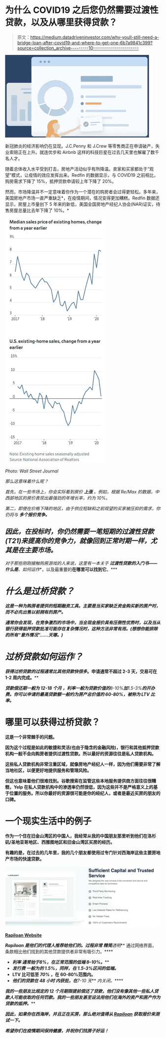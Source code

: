 # 为什么 COVID19 之后您仍然需要过渡性贷款，以及从哪里获得贷款？

> 原文：<https://medium.datadriveninvestor.com/why-youll-still-need-a-bridge-loan-after-covid19-and-where-to-get-one-6b7a9841c399?source=collection_archive---------10----------------------->

![](img/e4d1e6dff5e9c45c74b44f7f36abe3e8.png)

新冠肺炎的经济影响仍在显现。J.C.Penny 和 J.Crew 等零售商正在申请破产，失业索赔正在上升。就连优步和 Airbnb 这样的科技巨星在过去几天里也解雇了数千名人才。

随着总体收入水平受到打击，房地产活动似乎有所降温。卖家和买家都处于“观望”模式，让疫情的效应发挥出来。Redfin 的数据显示，与 COVID19 之前相比，购房需求下降了 15%，抵押贷款申请较上年下降了 20%。

然而，市场降温并不一定意味着你作为一个潜在的购房者会过得更轻松。多年来，美国房地产市场一直严重缺乏*，在疫情期间，情况变得更加糟糕。Redfin 数据还显示，房屋上市量创下 5 年来的新低，美国全国房地产经纪人协会(NAR)证实，待售房屋总量比去年下降了 10%。*

*![](img/46fb404d0cbf925a0919349777d7d8c7.png)*

*Photo: Wall Street Journal*

*那么这意味着什么呢？*

*首先，在一些市场上，你会实际看到房价 ***上涨*** 。例如，根据 Re/Max 的数据，中西部地区的房价表现出最强劲的年增长率，约为 10%。*

*第二，即使在价格下降的地区，由于供应短缺和之前观望的买家被压抑的需求，你仍将与 ***多个报价竞争。****

## *因此，在投标时，你仍然需要一笔短期的过渡性贷款(T21)来提高你的竞争力，就像回到正常时期一样，尤其是在主要市场。*

*对于那些刚刚接触购房游戏的人来说，这里有一本关于 ***过渡性贷款的入门书——什么是***、如何运作**，以及最重要的**在哪里可以找到它**。***

# ***什么是过桥贷款？***

***这是一种为购房者提供的短期融资工具。主要是当买家缺乏资金购买新的房产时，而不必先出售以前拥有的房产。***

***通常你会发现，在竞争激烈的市场中，当全现金报价具有压倒性优势时，以及当从银行获得抵押贷款批准可能存在复杂情况时，这种方法非常有用。(想想你能排除的所有“意外情况”……天哪。)***

# ***过桥贷款如何运作？***

***获得过桥贷款的过程通常比其他贷款快很多*。申请通常不超过 2-3 天，交易可在 1-2 周内完成。****

****贷款偿还期一般为 ***12-18 个月*** ，利率一般为贷款价值的***8-10%****加***1.5-3%***的开办费。你可以申请的最高贷款额一般约为房产总价值的 60-80%，被称为 LTV 比率。*****

# ****哪里可以获得过桥贷款？****

****这是一个非常棘手的问题。****

****因为这个过程是如此的敏捷和灵活(也由于隐含的金融风险)，银行和其他抵押贷款机构一般不会向购房者提供过渡性贷款。所以最好的资源往往是私人贷款机构。****

****这些私人贷款机构非常注重区域，就像房地产经纪人一样，因为他们需要非常了解当地社区，以便更好地提供服务和管理风险。****

****但这也意味着他们很难找到。谷歌搜索在监管这些本地服务提供商方面往往很糟糕，Yelp 在私人贷款机构中的渗透率仍然很低，因为这些并不是严格意义上的基于位置的服务。所以你最好的资源很可能是你的经纪人，或者是最近买房的朋友的口碑。****

# ******一个现实生活中的例子******

****作为一个住在旧金山湾区的中国人，我经常从我的中国朋友那里听到他们在洛杉矶/圣地亚哥地区、西雅图地区和旧金山湾区买房的经历。****

****有趣的是，在过去的几年里，我的几个朋友都使用过专门针对西海岸这些主要房地产市场的快速贷款。****

****![](img/3451e805130c9b724ebcb5e46b41b3a5.png)****

****[Rapiloan Website](http://rapiloan.com)****

****Rapiloan 是他们的代理人推荐给他们的。过程非常 ***精简******透明*** 通过网络界面，条款相比他们找到的其他贷款提供者非常有吸引力。****

*   *******利率*** 通常始于*8%，在正常范围的低端 8–10%。*****
*   ********发行费*** 一般为*的 1.5%，同样，在 1.5-3%区间的低端。******
*   ******LTV 比可低至 ***70%*** ，在 60-80%范围内。******
*   ****他们的贷款在 ***48 小时*** 内获批，在***7-10 天*** *内关闭。*****

****我的一些朋友比规定的 12 个月期限提前偿还了贷款，他们没有像其他一些私人贷款人可能收取的任何*罚款。我的一些朋友甚至设法用他们在海外的资产和房产作为贷款的抵押。*****

*****因此，如果你在西海岸，并且正在买房，那么绝对值得从 [**Rapiloan**](http://rapiloan.com) 获取报价来测试一下。*****

*****希望你们在疫情期间保持健康，并祝你们找房子好运！*****
